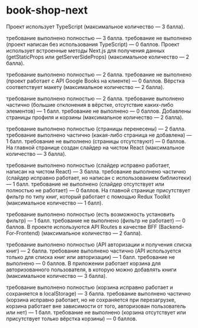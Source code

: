 # book-shop-next
Проект использует TypeScript (максимальное количество — 3 балла).

требование выполнено полностью — 3 балла.
требование не выполнено (проект написан без использования TypeScript) — 0 баллов.
Проект использует встроенные методы Next.js для получения данных (getStaticProps или getServerSideProps) (максимальное количество — 2 балла).

требование выполнено полностью — 2 балла.
требование не выполнено (проект работает с API Google Books на клиенте) — 0 баллов.
Вёрстка соответствует макету (максимальное количество — 2 балла).

требование выполнено полностью — 2 балла.
требование выполнено частично (большие отклонения в вёрстке, отсутствие каких-либо элементов) — 1 балл.
требование не выполнено — 0 баллов.
Добавлены страницы профиля и корзины (максимальное количество — 2 балла).

требование выполнено полностью (страницы перенесены) — 2 балла.
требование выполнено частично (какая-либо страница не добавлена) — 1 балл.
требование не выполнено (страницы отсутствуют) — 0 баллов.
На главной странице создан слайдер на чистом React (максимальное количество — 3 балла).

требование выполнено полностью (слайдер исправно работает, написан на чистом React) — 3 балла.
требование выполнено частично (слайдер исправно работает, но написан с использованием библиотеки) — 1 балл.
требование не выполнено (слайдер отсутствует или полностью не работает) — 0 баллов.
На главной странице присутствует фильтр по типу книг, который работает с помощью Redux Toolkit (максимальное количество — 1 балл).

требование выполнено полностью (есть возможность установить фильтр) — 1 балл.
требование не выполнено (фильтр не работает) — 0 баллов.
В проекте используются API Routes в качестве BFF (Backend-For-Frontend) (максимальное количество — 2 балла).

требование выполнено полностью (API авторизации и получения списка книг) — 2 балла.
требование выполнено частично (API используется только для списка книг или авторизации) — 1 балл.
требование не выполнено — 0 баллов.
В приложении работает корзина для авторизованного пользователя, в которую можно добавлять книги (максимальное количество — 3 балла).

требование выполнено полностью (корзина исправно работает и сохраняется в localStorage) — 3 балла.
требование выполнено частично (корзина исправно работает, но не сохраняется при перезагрузке, корзина работает вне зависимости от того, авторизован пользователь или нет) — 1 балл.
требование не выполнено (корзина отсутствует или присутствует только вёрстка корзины) — 0 баллов.
